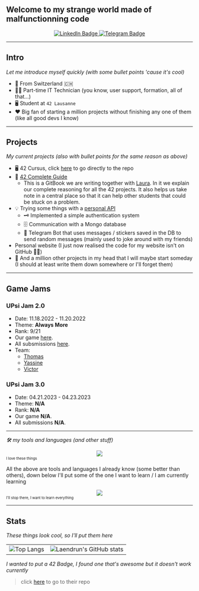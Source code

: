 ## Welcome to my strange world made of malfunctionning code

<div id="header" align="center">
	<div id="badges">
		<a href="https://www.linkedin.com/in/simon-aeby/">
			<img src="https://img.shields.io/badge/LinkedIn-blue?style=for-the-badge&logo=linkedin&logoColor=white" alt="LinkedIn Badge"/>
		</a>
		<a href="https://t.me/Laendrun">
			<img src="https://img.shields.io/badge/Telegram-blue?style=for-the-badge&logo=telegram&logoColor=white" alt="Telegram Badge"/>
		</a>
	</div>
</div>

<hr>

## Intro

*Let me introduce myself quickly (with some bullet points 'cause it's cool)*

- :pushpin: From Switzerland :switzerland:
- :man_technologist: Part-time IT Technician (you know, user support, formation, all of that...)
- :desktop_computer: Student at `42 Lausanne`
- :heart: Big fan of starting a million projects without finishing any one of them (like all good devs I know)

<hr>

## Projects 
*My current projects (also with bullet points for the same reason as above)*

- :desktop_computer: 42 Cursus, click [here](https://github.com/Laendrun/42) to go directly to the repo
- :notebook: [42 Complete Guide](42-cursus.gitbook.io/guide)
	- This is a GitBook we are writing together with [Laura](https://github.com/TheBrisly). In it we explain our complete reasoning for all the 42 projects. It also helps us take note in a central place so that it can help other students that could be stuck on a problem.
- :bulb: Trying some things with a [personal API](https://github.com/Laendrun/personal_api)
	- :old_key: Implemented a simple authentication system
	- :file_cabinet: Communication with a Mongo database
	- :robot: Telegram Bot that uses messages / stickers saved in the DB to send random messages (mainly used to joke around with my friends)
- Personal website (I just now realised the code for my website isn't on GitHub :man_facepalming:)
- :thought_balloon: And a million other projects in my head that I will maybe start someday (I should at least write them down somewhere or I'll forget them)

<hr>

## Game Jams

### UPsi Jam 2.0

- Date: 11.18.2022 - 11.20.2022
- Theme: **Always More**
- Rank: 9/21
- Our game [here](https://diabolo257.itch.io/joastro).
- All subsmissions [here](https://itch.io/jam/upsi-jam-2-0/entries).
- Team:
	- [Thomas](https://github.com/diabolo257)
	- [Yassine](https://github.com/benybens)
	- [Victor](https://www.linkedin.com/in/victor-h%C3%A9ran/)

### UPsi Jam 3.0

- Date: 04.21.2023 - 04.23.2023
- Theme: **N/A**
- Rank: **N/A**
- Our game **N/A**.
- All submissions **N/A**.

<hr>

*:hammer_and_wrench: my tools and languages (and other stuff)*

<div>
	<div id="icons" align="center">
		<a href="https://skillicons.dev">
			<img src="https://skillicons.dev/icons?i=git,c,cpp,js,nodejs,vue,mongo,mysql,vscode,discord,html,css" />
		</a>
	</div>
	<sub><sup>I love these things</sup></sub>
</div>

All the above are tools and languages I already know (some better than others), down below I'll put some of the one I want to learn / I am currently learning

<div>
	<div id="icons" align="center">
		<a href="https://skillicons.dev">
			<img src="https://skillicons.dev/icons?i=ts,docker,rust,angular,react,kotlin,flutter,nextjs,py" />
		</a>
	</div>
	<sub><sup>I'll stop there, I want to learn everything</sup></sub>
</div>

<hr>

## Stats

*These things look cool, so I'll put them here*

| | |
| --- | --- |
|![Top Langs](https://github-readme-stats.vercel.app/api/top-langs/?username=Laendrun&layout=compact&theme=dark)|![Laendrun's GitHub stats](https://github-readme-stats.vercel.app/api?username=Laendrun&layout=compact&theme=dark)|

*I wanted to put a 42 Badge, I found one that's awesome but it doesn't work currently*

> click [here](https://github.com/JaeSeoKim/badge42) to go to their repo
